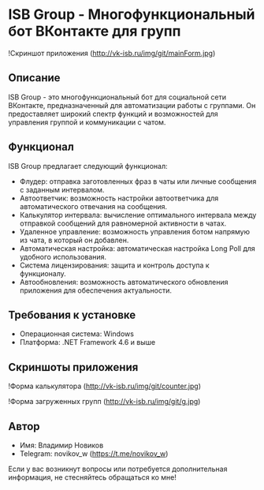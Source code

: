 # ISB Group - Многофункциональный бот ВКонтакте для групп

!Скриншот приложения (http://vk-isb.ru/img/git/mainForm.jpg)

## Описание
ISB Group - это многофункциональный бот для социальной сети ВКонтакте, предназначенный для автоматизации работы с группами. Он предоставляет широкий спектр функций и возможностей для управления группой и коммуникации с чатом.

## Функционал
ISB Group предлагает следующий функционал:
- Флудер: отправка заготовленных фраз в чаты или личные сообщения с заданным интервалом.
- Автоответчик: возможность настройки автоответчика для автоматического отвечания на сообщения.
- Калькулятор интервала: вычисление оптимального интервала между отправкой сообщений для равномерной активности в чатах.
- Удаленное управление: возможность управления ботом напрямую из чата, в который он добавлен.
- Автоматическая настройка: автоматическая настройка Long Poll для удобного использования.
- Система лицензирования: защита и контроль доступа к функционалу.
- Автообновления: возможность автоматического обновления приложения для обеспечения актуальности.

## Требования к установке
- Операционная система: Windows
- Платформа: .NET Framework 4.6 и выше

## Скриншоты приложения
!Форма калькулятора (http://vk-isb.ru/img/git/counter.jpg)

!Форма загруженных групп (http://vk-isb.ru/img/git/g.jpg)

## Автор
- Имя: Владимир Новиков
- Telegram: novikov_w (https://t.me/novikov_w)

Если у вас возникнут вопросы или потребуется дополнительная информация, не стесняйтесь обращаться ко мне!
